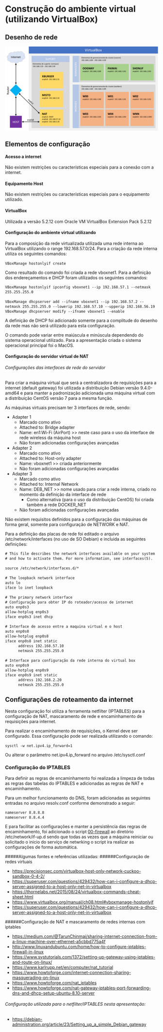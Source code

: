 # Construção do ambiente virtual (utilizando VirtualBox)

## Desenho de rede

![Topologia](Arquitetura-VirtualBOX.png)


## Elementos de configuração

#### Acesso a internet

Não existem restrições ou características especiais para a conexão com a internet.

#### Equipamento Host

Não existem restrições ou características especiais para o equipamento utilizado.

#### VirtualBox

Utilizada a versão 5.2.12 com Oracle VM VirtualBox Extension Pack 5.2.12

#### Configuração do ambiente virtual utilizando

Para a composição da rede virtualizada utilizada uma rede interna ao VirtualBox utilizando o range ﻿192.168.57.0/24.
Para a criação da rede interna utiliza os seguintes comandos:

`VBoxManage hostonlyif create`

Como resultado do comando foi criada a rede vboxnet1.
Para a definição dos endereçamentos e DHCP foram utilizados os seguintes comandos:

```
VBoxManage hostonlyif ipconfig vboxnet1 --ip ﻿192.168.57.1 --netmask 255.255.255.0

VBoxManage dhcpserver add --ifname vboxnet1 --ip 192.168.57.2 --netmask 255.255.255.0 --lowerip 192.168.57.10 --upperip 192.168.56.19
VBoxManage dhcpserver modify --ifname vboxnet1 --enable
```

A definição de DHCP foi adicionado somente para a complitude do desenho da rede mas não será utilizado para esta configuração.

O comando pode variar entre maiúscula e minúscula dependendo do sistema operacional utilizado. Para a apresentação criada o sistema operacional principal foi o MacOS.

#### Configuração do servidor virtual de NAT

###### Configurações das interfaces de rede do servidor

Para criar a máquina virtual que será a centralizadora de requisições para a internet (default gateway) foi utilizada a distribuição Debian versão 9.4.0-amd64 e para manter a padronização adicionada uma máquina virtual com a distribuição CentOS versão 7 para a mesma função.

As máquinas virtuais precisam ter 3 interfaces de rede, sendo:

* Adapter 1
  - Marcado como ativo
  - Attached to: Bridge adapter
  - Name: en1:Wi-Fi (AirPort) >> neste caso para o uso da interface de rede wireless da máquina host
  - Não foram adicionadas configurações avançadas
* Adapter 2
  - Marcado como ativo
  - Attached to: Host-only adapter
  - Name: vboxnet1 >> criada anteriormente
  - Não foram adicionadas configurações avançadas
* Adapter 3
  - Marcado como ativo
  - Attached to: Internal Network
  - Name: DEB_NET >> nome usado para criar a rede interna, criado no momento da definição da interface de rede
    - Como alternativa (para o uso da distribuição CentOS) foi criada também a rede DOCKER_NET
  - Não foram adicionadas configurações avançadas

Não existem requisitos definidos para a configuração das máquinas de forma geral, somente para configuração de NETWORK e NAT.

Para a definição das placas de rede foi editado o arquivo /etc/network/interfaces (no uso de SO Debian) e incluida as seguintes definições:

```Shell
# This file describes the network interfaces available on your system
# and how to activate them. For more information, see interfaces(5).

source /etc/network/interfaces.d/*

# The loopback network interface
auto lo
iface lo inet loopback

# The primary network interface
# Configuração para obter IP do roteador/acesso de internet
auto enp0s3
allow-hotplug enp0s3
iface enp0s3 inet dhcp

# Interface de acesso entre a maquina virtual e o host
auto enp0s8
allow-hotplug enp0s8
iface enp0s8 inet static
      address 192.168.57.10
      netmask 255.255.255.0

# Interface para configuração da rede interna do virtual box
auto enp0s9
allow-hotplug enp0s9
iface enp0s9 inet static
      address 192.168.2.20
      netmask 255.255.255.0
```

## Configurações de roteamento da internet

Nesta configuração foi utiliza a ferramenta netfilter (IPTABLES) para a configuração de NAT, mascaramento de rede e encaminhamento de  requisições para internet.

Para realizar o encaminhamento de requisições, o Kernel deve ser configurado. Essa configuração pode ser realizada utilizando o comando:

`sysctl -w net.ipv4.ip_forward=1`

Ou alterar o parâmetro net.ipv4.ip_forward no arquivo /etc/sysctl.conf

### Configuração do IPTABLES


Para definir as regras de encaminhamento foi realizada a limpeza de todas as regras das tabelas do IPTABLES e adicionadas as regras de NAT e encaminhamento.

Para um melhor funcionamento do DNS, foram adicionadas as seguintes entradas no arquivo resolv.conf conforme demonstrado a seguir:

```Shell
nameserver 8.8.8.8
nameserver 8.8.4.4
```

E para facilitar as configurações e manter a persistência das regras de encaminhamento, foi adicionado o script [00-firewall](00-firewall) ao diretório /etc/network/if-up.d sendo que todas as vezes que a máquina reiniciar ou solicitado o inicio do serviço de netwrking o script ira realizar as configurações de forma automática.

#####Algumas fontes e referências utilizadas:
######Configuração de redes virtuais
* https://precisionsec.com/virtualbox-host-only-network-cuckoo-sandbox-0-4-2/
* https://superuser.com/questions/429432/how-can-i-configure-a-dhcp-server-assigned-to-a-host-only-net-in-virtualbox
* https://thornelabs.net/2015/08/24/virtualbox-commands-cheat-sheet.html
* https://www.virtualbox.org/manual/ch08.html#vboxmanage-hostonlyif
* https://superuser.com/questions/429432/how-can-i-configure-a-dhcp-server-assigned-to-a-host-only-net-in-virtualbox

######Configuração de NAT e mascaramento de redes internas com iptables
* https://medium.com/@TarunChinmai/sharing-internet-connection-from-a-linux-machine-over-ethernet-a5cbbd775a4f
* http://www.linuxandubuntu.com/home/how-to-configure-iptables-firewall-in-linux
* https://www.systutorials.com/1372/setting-up-gateway-using-iptables-and-route-on-linux/
* https://www.karlrupp.net/en/computer/nat_tutorial
* https://www.howtoforge.com/internet-connection-sharing-masquerading-on-linux
* https://www.howtoforge.com/nat_iptables
* https://www.howtoforge.com/nat-gateway-iptables-port-forwarding-dns-and-dhcp-setup-ubuntu-8.10-server

###### Configuração utilizada para o netfilter/IPTABLES nesta apresentação:
* https://debian-administration.org/article/23/Setting_up_a_simple_Debian_gateway
